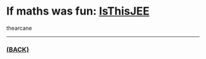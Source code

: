 # If maths was fun: [IsThisJEE](https://github.com/theamankumarsingh/amfoss-tasks/tree/main/task-12/IsThisJEE)
thearcane

---

### [(BACK)](https://github.com/theamankumarsingh/amfoss-tasks)
